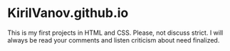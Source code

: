 # KirilVanov.github.io
This is my first projects in HTML and CSS. 
Please, not discuss strict.
I will always be read your comments and listen criticism about need finalized.
